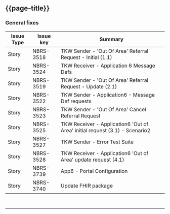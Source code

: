<div class="bars-blg-expander">
<div class="bars-blg-expander-entry" id="v1.0.11">

## {{page-title}}

### General fixes

| Issue Type | Issue key | Summary                                                                      |
|------------|-----------|------------------------------------------------------------------------------|
|Story	|NBRS-3518	|TKW Sender - 'Out Of Area' Referral Request - Initial (1.1)|
|Story	|NBRS-3524	|TKW Receiver - Application 6 Message Defs|
|Story	|NBRS-3519	|TKW Sender - 'Out Of Area' Referral Request - Update (2.1)|
|Story	|NBRS-3522	|TKW Sender - Application6 - Message Def requests|
|Story	|NBRS-3523	|TKW Sender - 'Out Of Area' Cancel Referral Request|
|Story	|NBRS-3525	|TKW Receiver - Application6 'Out of Area' initial request (3.1) - Scenario2|
|Story	|NBRS-3527	|TKW Sender - Error Test Suite|
|Story	|NBRS-3528	|TKW Receiver - Application6 'Out of Area' update request (4.1)|
|Story	|NBRS-3739	|App6 - Portal Configuration|
|Story	|NBRS-3740	|Update FHIR package|

</div>
</div>
<br>
<hr>









